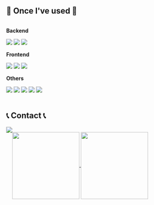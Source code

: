 
## 🔨 Once I've used 🔨
<div style="display:flex; flex-direction:column; align-items:flex-start;">
    <!-- Backend -->
    <p><strong>Backend</strong></p>
    <div>
        <img src="https://img.shields.io/badge/Java-007396?style=flat-square&logo=Java&logoColor=white"> 
        <img src="https://img.shields.io/badge/Django-092E20?style=flat-square&logo=Django&logoColor=white"/></a>
        <img src="https://img.shields.io/badge/MySQL-4479A1?style=flat&logo=MySQL&logoColor=white" style="border-radius:10%;"/>
    </div>
    <!-- Frontend -->
    <p><strong>Frontend</strong></p>
    <div>
        <img src="https://img.shields.io/badge/html5-E34F26?style=flat-square&logo=html5&logoColor=white"> 
        <img src="https://img.shields.io/badge/css-1572B6?style=flat-square&logo=css3&logoColor=white"> 
        <img src="https://img.shields.io/badge/javascript-F7DF1E?style=flat-square&logo=javascript&logoColor=black"> 
    </div>
    <!-- Others -->
    <p><strong>Others</strong></p>
    <div>
        <img src="https://img.shields.io/badge/QGIS-589632?style=flat-square&logo=qgis&logoColor=white"/>
       <img src="https://img.shields.io/badge/ArcGIS-2C7AC3?style=flat-square&logo=ArcGIS&logoColor=white"/>
        <img src="https://img.shields.io/badge/Andoid Studio-3DDC84?style=flat-square&logo=android studio&logoColor=white">
        <img src="https://img.shields.io/badge/python-3776AB?style=flat-square&logo=python&logoColor=white"> 
        <img src="https://img.shields.io/badge/docker-2496ED?style=flat-square&logo=docker&logoColor=white"> 
</div><br>
</div>

## 📞 Contact 📞
<div style="display:flex; flex-direction:row;">
  <br/>
 <a href="https://velog.io/@cutehypretty/posts">
 <img src="https://img.shields.io/badge/Velog-20C997?style=for-the-badge&logo=Velog&logoColor=white"/></a>  
  <br/>

 <br>

<p align="center">
  <a href="https://github.com/imysh578">
    <img align="center" style="height:180px" src="https://github-readme-stats.vercel.app/api/top-langs/?username=hyleee&layout=compact&theme=nord&hide_border=true" />
  </a>
  <a href="https://solved.ac/9rooming">
    <img align="center" style="height:180px" src="http://mazassumnida.wtf/api/v2/generate_badge?boj=9rooming" />
  </a>
</p>



